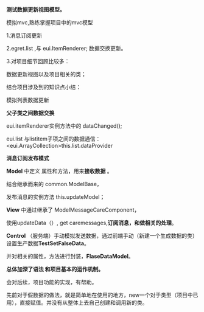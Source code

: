 **测试数据更新视图模型。**

模拟mvc,熟练掌握项目中的mvc模型

1.消息订阅更新

2.egret.list ,与 eui.ItemRenderer; 数据交换更新。

3.对项目细节回顾比较多：

数据更新视图以及项目相关的类；

结合项目涉及到的知识点小结：

模拟列表数据更新

**父子类之间数据交换**

eui.itemRenderer实例方法中的 dataChanged(); 

eui.list 与listitem子项之间的数据通信：<eui.ArrayCollection>this.list.dataProvider

**消息订阅发布模式**

**Model** 中定义 属性和方法，用来**接收数据** 。

结合继承而来的 common.ModelBase，

发布消息的实例方法 this.updateModel；

**View** 中通过继承了 ModelMessageCareComponent，

使用updateData（）, get caremessages,**订阅消息，和做相关的处理**。

**Control** （服务端）手动模拟发送数据，通过前端手动（新建一个生成数据的类）设置生产数据**TestSetFalseData**。

并对相关的属性，方法进行封装，**FlaseDataModel**。

**总体加深了语法 和项目基本的运作机制。**

会对后续，项目功能的实现，有帮助。

先前对于假数据的做法，就是简单地在使用的地方，new一个对于类型（项目中已用），直接赋值。并没有从整体上去自己创建和调用新的类。